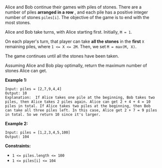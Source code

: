 Alice and Bob continue their games with piles of stones.  There are a number
of piles  **arranged in a row** , and each pile has a positive integer number
of stones `piles[i]`.  The objective of the game is to end with the most
stones.

Alice and Bob take turns, with Alice starting first.  Initially, `M = 1`.

On each player's turn, that player can take **all the stones** in the
**first** `X` remaining piles, where `1 <= X <= 2M`.  Then, we set `M = max(M,
X)`.

The game continues until all the stones have been taken.

Assuming Alice and Bob play optimally, return the maximum number of stones
Alice can get.



**Example 1:**

    
    
    Input: piles = [2,7,9,4,4]
    Output: 10
    Explanation:  If Alice takes one pile at the beginning, Bob takes two piles, then Alice takes 2 piles again. Alice can get 2 + 4 + 4 = 10 piles in total. If Alice takes two piles at the beginning, then Bob can take all three piles left. In this case, Alice get 2 + 7 = 9 piles in total. So we return 10 since it's larger. 
    

**Example 2:**

    
    
    Input: piles = [1,2,3,4,5,100]
    Output: 104
    



**Constraints:**

  * `1 <= piles.length <= 100`
  * `1 <= piles[i] <= 104`

